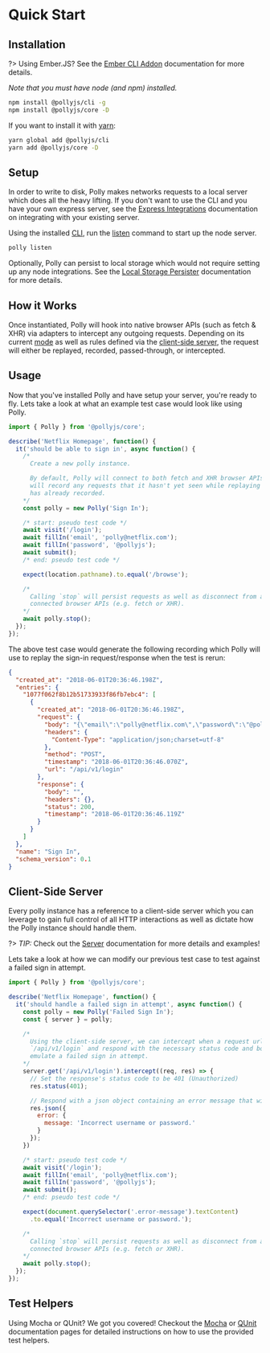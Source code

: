 # Quick Start

## Installation

?> Using Ember.JS? See the [Ember CLI Addon](frameworks/ember-cli) documentation for more details.

_Note that you must have node (and npm) installed._

```bash
npm install @pollyjs/cli -g
npm install @pollyjs/core -D
```

If you want to install it with [yarn](https://yarnpkg.com):

```bash
yarn global add @pollyjs/cli
yarn add @pollyjs/core -D
```

## Setup

In order to write to disk, Polly makes networks requests to a local server which
does all the heavy lifting. If you don't want to use the CLI and you have your
own express server, see the [Express Integrations](node-server/express-integrations)
documentation on integrating with your existing server.

Using the installed [CLI](cli/overview), run the [listen](cli/commands#listen)
command to start up the node server.

```bash
polly listen
```

Optionally, Polly can persist to local storage which would not require setting up
any node integrations. See the [Local Storage Persister](persisters/local-storage)
documentation for more details.

## How it Works

Once instantiated, Polly will hook into native browser APIs (such as fetch & XHR) via
adapters to intercept any outgoing requests. Depending on its current
[mode](configuration#mode) as well as rules defined via the
[client-side server](server/overview), the request will either be replayed, recorded,
passed-through, or intercepted.

## Usage

Now that you've installed Polly and have setup your server, you're ready to
fly. Lets take a look at what an example test case would look like using Polly.

```js
import { Polly } from '@pollyjs/core';

describe('Netflix Homepage', function() {
  it('should be able to sign in', async function() {
    /*
      Create a new polly instance.

      By default, Polly will connect to both fetch and XHR browser APIs and
      will record any requests that it hasn't yet seen while replaying ones it
      has already recorded.
    */
    const polly = new Polly('Sign In');

    /* start: pseudo test code */
    await visit('/login');
    await fillIn('email', 'polly@netflix.com');
    await fillIn('password', '@pollyjs');
    await submit();
    /* end: pseudo test code */

    expect(location.pathname).to.equal('/browse');

    /*
      Calling `stop` will persist requests as well as disconnect from any
      connected browser APIs (e.g. fetch or XHR).
    */
    await polly.stop();
  });
});
```

The above test case would generate the following recording which Polly will use
to replay the sign-in request/response when the test is rerun:

```json
{
  "created_at": "2018-06-01T20:36:46.198Z",
  "entries": {
    "1077f062f8b12b51733933f86fb7ebc4": [
      {
        "created_at": "2018-06-01T20:36:46.198Z",
        "request": {
          "body": "{\"email\":\"polly@netflix.com\",\"password\":\"@pollyjs\"}",
          "headers": {
            "Content-Type": "application/json;charset=utf-8"
          },
          "method": "POST",
          "timestamp": "2018-06-01T20:36:46.070Z",
          "url": "/api/v1/login"
        },
        "response": {
          "body": "",
          "headers": {},
          "status": 200,
          "timestamp": "2018-06-01T20:36:46.119Z"
        }
      }
    ]
  },
  "name": "Sign In",
  "schema_version": 0.1
}
```

## Client-Side Server

Every polly instance has a reference to a client-side server which you can leverage
to gain full control of all HTTP interactions as well as dictate how the Polly instance
should handle them.

?> _TIP:_ Check out the [Server](server/overview) documentation for more details and examples!

Lets take a look at how we can modify our previous test case to test against a
failed sign in attempt.

```js
import { Polly } from '@pollyjs/core';

describe('Netflix Homepage', function() {
  it('should handle a failed sign in attempt', async function() {
    const polly = new Polly('Failed Sign In');
    const { server } = polly;

    /*
      Using the client-side server, we can intercept when a request url matches
      `/api/v1/login` and respond with the necessary status code and body to
      emulate a failed sign in attempt.
    */
    server.get('/api/v1/login').intercept((req, res) => {
      // Set the response's status code to be 401 (Unauthorized)
      res.status(401);

      // Respond with a json object containing an error message that will be shown
      res.json({
        error: {
          message: 'Incorrect username or password.'
        }
      });
    })

    /* start: pseudo test code */
    await visit('/login');
    await fillIn('email', 'polly@netflix.com');
    await fillIn('password', '@pollyjs');
    await submit();
    /* end: pseudo test code */

    expect(document.querySelector('.error-message').textContent)
      .to.equal('Incorrect username or password.');

    /*
      Calling `stop` will persist requests as well as disconnect from any
      connected browser APIs (e.g. fetch or XHR).
    */
    await polly.stop();
  });
});
```

## Test Helpers

Using Mocha or QUnit? We got you covered! Checkout the [Mocha](test-helpers/mocha) or
[QUnit](test-helpers/qunit) documentation pages for detailed instructions
on how to use the provided test helpers.
